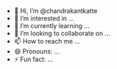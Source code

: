 - 👋 Hi, I’m @chandrakantkatte
- 👀 I’m interested in ...
- 🌱 I’m currently learning ...
- 💞️ I’m looking to collaborate on ...
- 📫 How to reach me ...
- 😄 Pronouns: ...
- ⚡ Fun fact: ...

<!---
chandrakantkatte/chandrakantkatte is a ✨ special ✨ repository because its `README.md` (this file) appears on your GitHub profile.
You can click the Preview link to take a look at your changes.
--->
